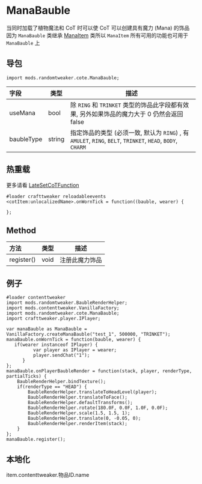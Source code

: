 # ManaBauble

当同时加载了植物魔法和 CoT 时可以使 CoT 可以创建具有魔力 (Mana) 的饰品  
因为 `ManaBauble` 类继承 [ManaItem](https://github.com/ikexing-cn/RandomTweaker/blob/master/wiki/zh_cn/modSupport/ContentTweaker/ManaItem/ManaItem.md) 类所以 `ManaItem` 所有可用的功能也可用于 `ManaBauble` 上

## 导包

```zenscript
import mods.randomtweaker.cote.ManaBauble;
```

| 字段 | 类型 | 描述 |
|:--- | --- | ---- |
| useMana | bool | 除 `RING` 和 `TRINKET` 类型的饰品此字段都有效果, 另外如果饰品的魔力大于 0 仍然会返回 false |
| baubleType | string | 指定饰品的类型 (必须一致, 默认为 `RING`) , 有 `AMULET`, `RING`, `BELT`, `TRINKET`, `HEAD`, `BODY`, `CHARM`|

## 热重载

更多请看 [LateSetCoTFunction](https://github.com/friendlyhj/ZenUtils/wiki/LateSetCoTFunction)

```zenscript
#loader crafttweaker reloadableevents
<cotItem:unlocalizedName>.onWornTick = function((bauble, wearer) {

};
```

## Method

| 方法 | 类型 | 描述 |
|:---- |:---- |---- |
| register() | void | 注册此魔力饰品 |

## 例子

```zenscript
#loader contenttweaker
import mods.randomtweaker.BaubleRenderHelper;
import mods.contenttweaker.VanillaFactory;
import mods.randomtweaker.cote.ManaBauble;
import crafttweaker.player.IPlayer;

var manaBauble as ManaBauble = VanillaFactory.createManaBauble("test_1", 500000, "TRINKET");
manaBauble.onWornTick = function(bauble, wearer) {
   if(wearer instanceof IPlayer) {
          var player as IPlayer = wearer;
          player.sendChat("1");
      }
};
manaBauble.onPlayerBaubleRender = function(stack, player, renderType, partialTicks) {
    BaubleRenderHelper.bindTexture();
    if(renderType == "HEAD") {
        BaubleRenderHelper.translateToHeadLevel(player);
        BaubleRenderHelper.translateToFace();
        BaubleRenderHelper.defaultTransforms();
        BaubleRenderHelper.rotate(180.0F, 0.0F, 1.0F, 0.0F);
        BaubleRenderHelper.scale(1.5, 1.5, 1);
        BaubleRenderHelper.translate(0, -0.05, 0);
        BaubleRenderHelper.renderItem(stack);
    }
};
manaBauble.register();
```

## 本地化

item.contenttweaker.物品ID.name
